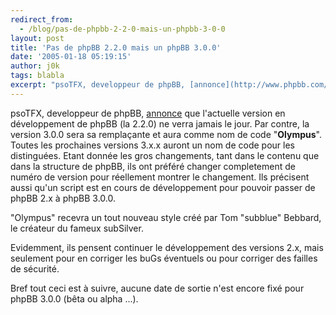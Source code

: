 ```yaml
---
redirect_from:
  - /blog/pas-de-phpbb-2-2-0-mais-un-phpbb-3-0-0
layout: post
title: 'Pas de phpBB 2.2.0 mais un phpBB 3.0.0'
date: '2005-01-18 05:19:15'
author: j0k
tags: blabla
excerpt: "psoTFX, developpeur de phpBB, [annonce](http://www.phpbb.com/phpBB/viewtopic.php?f=14&amp;t=256072) que l'actuelle version en développement de phpBB (la 2.2.0) ne verra jamais le jour.   Par contre, la version 3.0.0 sera sa remplaçante et aura comme nom de code \"**Olympus**\". Toutes les prochaines versions 3.x.x auront un nom de code pour les distinguées.  \n    …"
---
```


psoTFX, developpeur de phpBB, [annonce](http://www.phpbb.com/phpBB/viewtopic.php?f=14&amp;t=256072) que l'actuelle version en développement de phpBB (la 2.2.0) ne verra jamais le jour.   Par contre, la version 3.0.0 sera sa remplaçante et aura comme nom de code "**Olympus**". Toutes les prochaines versions 3.x.x auront un nom de code pour les distinguées.      Etant donnée les gros changements, tant dans le contenu que dans la structure de phpBB, ils ont préféré changer completement de numéro de version pour réellement montrer le changement. Ils précisent aussi qu'un script est en cours de développement pour pouvoir passer de phpBB 2.x à phpBB 3.0.0.

"Olympus" recevra un tout nouveau style créé par Tom "subblue" Bebbard, le créateur du fameux subSilver.

Evidemment, ils pensent continuer le développement des versions 2.x, mais seulement pour en corriger les buGs éventuels ou pour corriger des failles de sécurité.

Bref tout ceci est à suivre, aucune date de sortie n'est encore fixé pour phpBB 3.0.0 (bêta ou alpha ...).

